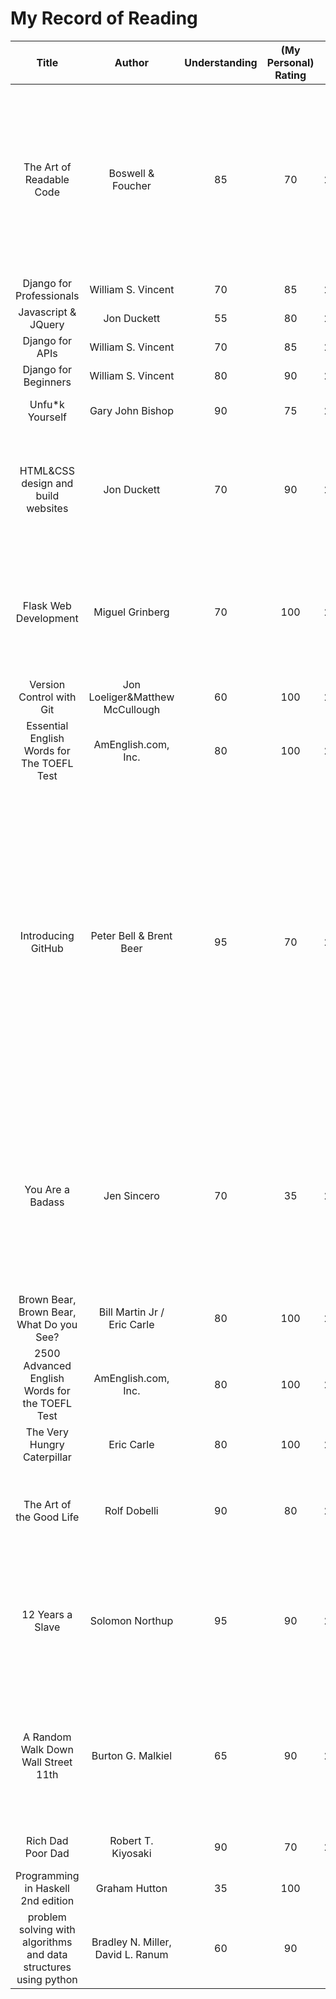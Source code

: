<link rel="stylesheet" type="text/css" href="style.css">

# My Record of Reading

| Title | Author | Understanding | (My Personal) Rating | Date | Genre | Comment |
|:---:|:---:|:---:|:---:|:---:|:---:|:---:|
| The Art of Readable Code | Boswell & Foucher | 85 | 70 | 20210605 | Programming | The last time I read this book was two years ago, and I completely forgot what's inside. So I decided to reread this book. I guess the contents in this book are not new to ordinary programmers. |
| Django for Professionals | William S. Vincent | 70 | 85 | 20210425 | Web framework | |
| Javascript & JQuery | Jon Duckett | 55 | 80 | 20210420 | Web | |
| Django for APIs | William S. Vincent | 70 | 85 | 20210410 | Web framework | |
| Django for Beginners | William S. Vincent | 80 | 90 | 20210409 | Web framework | |
| Unfu\*k Yourself | Gary John Bishop | 90 | 75 | 20210328 | Self-Help, Spirituality | includes some interesting thoughts |
| HTML&CSS design and build websites | Jon Duckett | 70 | 90 | 20210316 | Web | This book covers fundamental knowledge to practical tips. I believe it is good for a newbie web developer. |
| Flask Web Development | Miguel Grinberg | 70 | 100 | 20210222 | Web | Mr. Miguel Grinberg has a repository with concrete codes about this book on GitHub so that I can check if I go right. It's cool. |
| Version Control with Git| Jon Loeliger&Matthew McCullough | 60 | 100 | 20210209 | Technology for SWE | Really helpful |
| Essential English Words for The TOEFL Test | AmEnglish.com, Inc. | 80 | 100 | 20210103 | English | Beneficial for catching up with native English speakers |
| Introducing GitHub | Peter Bell & Brent Beer | 95 | 70 | 20201224 | Technology for SWE | This book is perfect for a non-programmer who wants to know how software engineers in his/her company collaborate. However, there is nothing special for ordinary SWEs. If you are an entry-level programmer and entirely new to Git concepts, it is good to skim this book. |
| You Are a Badass| Jen Sincero | 70 | 35 | 20201219 | Spirituality | Nothing is objective. I'm not a religious person, so this book doesn't look helpful to me. I know some types of people need and love this type of book. This book is just not for me. |
| Brown Bear, Brown Bear, What Do you See? | Bill Martin Jr / Eric Carle | 80 | 100 | 20201212 | Picture Book | Wonderful pictures |
| 2500 Advanced English Words for the TOEFL Test | AmEnglish.com, Inc. | 80 | 100 | 20201207 | English | Beneficial for catching up with native English speakers |
| The Very Hungry Caterpillar | Eric Carle | 80 | 100 | 20201116 | Picture Book | Awesome pictures |
| The Art of the Good Life | Rolf Dobelli | 90 | 80 | 20201114 | Self-Help | Almost all topics in this book are not fresh for mature people, I guess. |
| 12 Years a Slave | Solomon Northup | 95 | 90 | 20200716 | History | Very helpful for understanding actual slavery. This book is made into a movie, but the film really exaggerates the facts. |
| A Random Walk Down Wall Street 11th | Burton G. Malkiel | 65 | 90 | 20200518 | Finance | Bible of investment. You need to read this book before starting an investment, even though its contents are somewhat redundant. |
| Rich Dad Poor Dad | Robert T. Kiyosaki | 90 | 70 | 20200401 | Finance & Spirituality | Interesting, but consists of nothing |
| Programming in Haskell 2nd edition | Graham Hutton | 35 | 100 | WIP | Computer Science | |
| problem solving with algorithms and data structures using python | Bradley N. Miller, David L. Ranum | 60 | 90 | WIP | Computer Science | |
